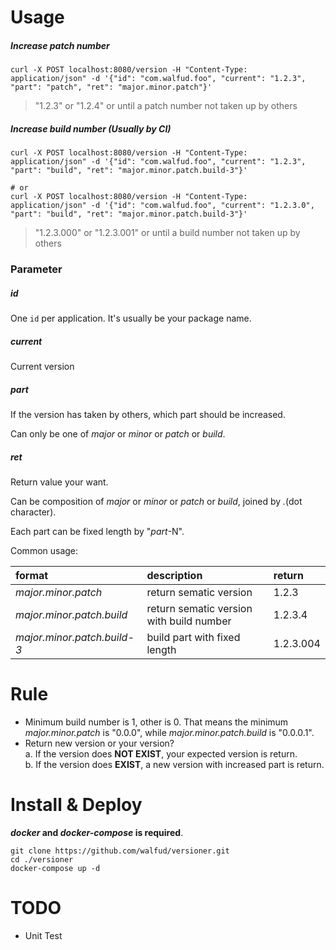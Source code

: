 # Usage

##### Increase patch number
```shell
curl -X POST localhost:8080/version -H "Content-Type: application/json" -d '{"id": "com.walfud.foo", "current": "1.2.3", "part": "patch", "ret": "major.minor.patch"}'
```
> "1.2.3" or "1.2.4" or until a patch number not taken up by others

##### Increase build number (Usually by CI)
```shell
curl -X POST localhost:8080/version -H "Content-Type: application/json" -d '{"id": "com.walfud.foo", "current": "1.2.3", "part": "build", "ret": "major.minor.patch.build-3"}'

# or
curl -X POST localhost:8080/version -H "Content-Type: application/json" -d '{"id": "com.walfud.foo", "current": "1.2.3.0", "part": "build", "ret": "major.minor.patch.build-3"}'
```
> "1.2.3.000" or "1.2.3.001" or until a build number not taken up by others

### Parameter

##### id
One `id` per application. It's usually be your package name.

##### current
Current version

##### part
If the version has taken by others, which part should be increased.
 
Can only be one of _major_ or _minor_ or _patch_ or _build_.

##### ret
Return value your want.

Can be composition of _major_ or _minor_ or _patch_ or _build_, joined by _._(dot character).

Each part can be fixed length by "_part_-N".

Common usage:

| format | description | return | 
| :--- | :--- | :--- |
| _major.minor.patch_ | return sematic version | 1.2.3 |
| _major.minor.patch.build_ | return sematic version with build number | 1.2.3.4 | 
| _major.minor.patch.build-3_ | build part with fixed length | 1.2.3.004 |


# Rule
* Minimum build number is 1, other is 0. That means the minimum _major.minor.patch_ is "0.0.0", while _major.minor.patch.build_ is "0.0.0.1". 
* Return new version or your version? <br />
  a. If the version does **NOT EXIST**, your expected version is return. <br />
  b. If the version does **EXIST**, a new version with increased part is return.


# Install & Deploy
**_docker_ and _docker-compose_ is required**.

```shell
git clone https://github.com/walfud/versioner.git
cd ./versioner
docker-compose up -d
```


# TODO
* Unit Test

